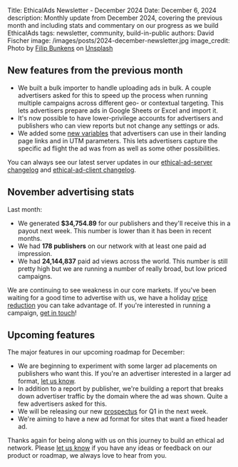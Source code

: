 Title: EthicalAds Newsletter - December 2024
Date: December 6, 2024
description: Monthly update from December 2024, covering the previous month and including stats and commentary on our progress as we build EthicalAds
tags: newsletter, community, build-in-public
authors: David Fischer
image: /images/posts/2024-december-newsletter.jpg
image_credit: <span>Photo by <a href="https://unsplash.com/@thebeardbe?utm_content=creditCopyText&utm_medium=referral&utm_source=unsplash">Filip Bunkens</a> on <a href="https://unsplash.com/photos/road-covered-by-snow-near-vehicle-traveling-at-daytime-R5SrmZPoO40?utm_content=creditCopyText&utm_medium=referral&utm_source=unsplash">Unsplash</a></span>


## New features from the previous month

* We built a bulk importer to handle uploading ads in bulk.
  A couple advertisers asked for this to speed up the process
  when running multiple campaigns across different geo- or contextual targeting.
  This lets advertisers prepare ads in Google Sheets or Excel and import it.
* It's now possible to have lower-privilege accounts for advertisers and publishers
  who can view reports but not change any settings or ads.
* We added some [new variables]({filename}../pages/learning-hub/advertiser-guide.md#measuring-conversions)
  that advertisers can use in their landing page links and in UTM parameters.
  This lets advertisers capture the specific ad flight the ad was from
  as well as some other possibilities.

You can always see our latest server updates in our
[ethical-ad-server changelog](https://ethical-ad-server.readthedocs.io/en/latest/developer/changelog.html)
and [ethical-ad-client changelog](https://ethical-ad-client.readthedocs.io/en/latest/changelog.html).


## November advertising stats

[comment]: https://server.ethicalads.io/publisher/all/report/?start_date=2024-11-01&end_date=2024-11-30

Last month:

* We generated **$34,754.89** for our publishers and they'll receive this in a payout next week.
  This number is lower than it has been in recent months.
* We had **178 publishers** on our network with at least one paid ad impression.
* We had **24,144,837** paid ad views across the world.
  This number is still pretty high but we are running a number of really broad,
  but low priced campaigns.

We are continuing to see weakness in our core markets.
If you've been waiting for a good time to advertise with us,
we have a holiday [price reduction]({filename}../pages/advertisers-pricing.md)
you can take advantage of.
If you're interested in running a campaign, [get in touch]({filename}../pages/advertisers.md#inbound-form)!


## Upcoming features

The major features in our upcoming roadmap for December:


* We are beginning to experiment with some larger ad placements on publishers who want this.
  If you're an advertiser interested in a larger ad format,
  [let us know]({filename}../pages/advertisers.md#inbound-form).
* In addition to a report by publisher, we're building a report that breaks down advertiser traffic
  by the domain where the ad was shown. Quite a few advertisers asked for this.
* We will be releasing our new
  [prospectus]({static}../prospectus/ethicalads-advertiser-prospectus.pdf)
  for Q1 in the next week.
* We're aiming to have a new ad format for sites that want a fixed header ad.


Thanks again for being along with us on this journey to build an ethical ad network.
Please [let us know]({filename}../pages/contact.md) if you have any ideas or feedback on our product or roadmap,
we always love to hear from you.
